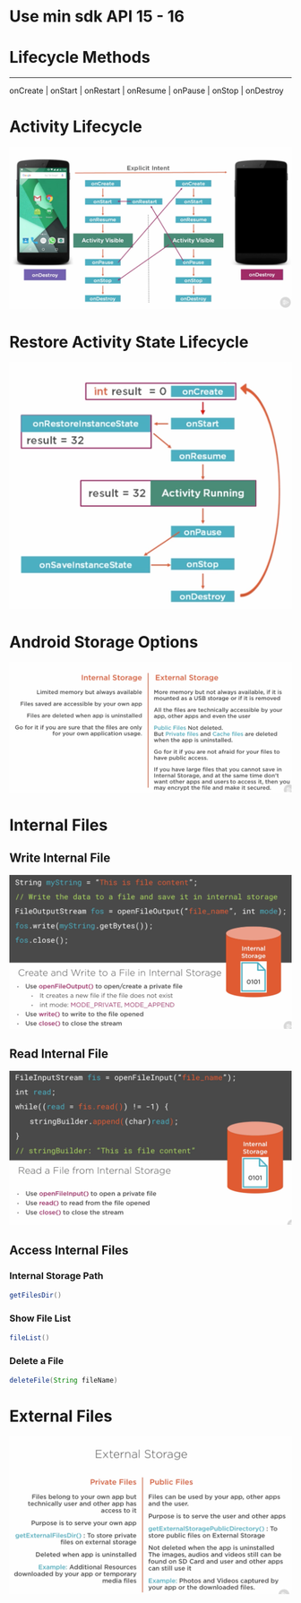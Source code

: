 # Use min sdk API 15 - 16


# Lifecycle Methods
---
onCreate | onStart | onRestart | onResume | onPause | onStop  | onDestroy 

# Activity Lifecycle

![Activity Lifecycle](images/androidActivityLifecycle.png)

# Restore Activity State Lifecycle

![Restore Activity State Lifecycle](images/androidRestoreState.png)

# Android Storage Options

![Storage Options](images/androidStorageOptions.png)

# Internal Files

## Write Internal File

![Write Internal File](images/androidWriteInternalFile.png)

## Read Internal File

![Read Internal File](images/androidReadInternalFile.png)

## Access Internal Files

### Internal Storage Path
   ```java
   getFilesDir()
   ```
   
### Show File List
   ```java
   fileList()
   ```

### Delete a File
   ```java
   deleteFile(String fileName)
   ```
# External Files

![Write Internal File](images/androidExternalFile.png)   
   
   
